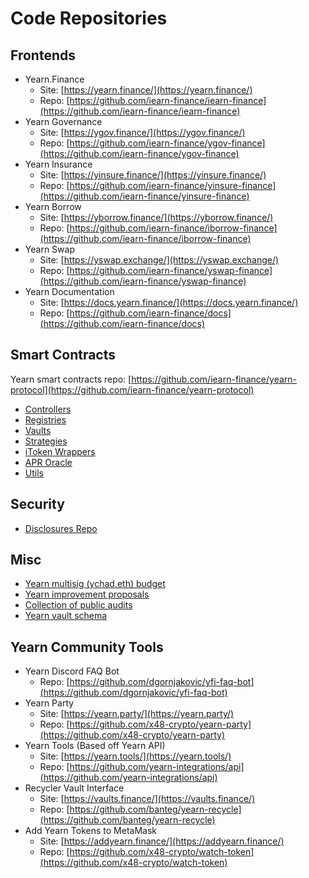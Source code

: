 # Code Repositories

## Frontends

* Yearn.Finance
  * Site: [https://yearn.finance/](https://yearn.finance/)
  * Repo: [https://github.com/iearn-finance/iearn-finance](https://github.com/iearn-finance/iearn-finance)
* Yearn Governance
  * Site: [https://ygov.finance/](https://ygov.finance/)
  * Repo: [https://github.com/iearn-finance/ygov-finance](https://github.com/iearn-finance/ygov-finance)
* Yearn Insurance
  * Site: [https://yinsure.finance/](https://yinsure.finance/)
  * Repo: [https://github.com/iearn-finance/yinsure-finance](https://github.com/iearn-finance/yinsure-finance)
* Yearn Borrow
  * Site: [https://yborrow.finance/](https://yborrow.finance/)
  * Repo: [https://github.com/iearn-finance/iborrow-finance](https://github.com/iearn-finance/iborrow-finance)
* Yearn Swap
  * Site: [https://yswap.exchange/](https://yswap.exchange/)
  * Repo: [https://github.com/iearn-finance/yswap-finance](https://github.com/iearn-finance/yswap-finance)
* Yearn Documentation
  * Site: [https://docs.yearn.finance/](https://docs.yearn.finance/)
  * Repo: [https://github.com/iearn-finance/docs](https://github.com/iearn-finance/docs)

## Smart Contracts

Yearn smart contracts repo: [https://github.com/iearn-finance/yearn-protocol](https://github.com/iearn-finance/yearn-protocol)

* [Controllers](https://github.com/iearn-finance/yearn-protocol/tree/develop/contracts/controllers)
* [Registries](https://github.com/iearn-finance/yearn-protocol/tree/develop/contracts/registries)
* [Vaults](https://github.com/iearn-finance/yearn-protocol/tree/develop/contracts/vaults)
* [Strategies](https://github.com/iearn-finance/yearn-protocol/tree/develop/contracts/strategies)
* [iToken Wrappers](https://github.com/iearn-finance/itoken/tree/master/contracts)
* [APR Oracle](https://github.com/iearn-finance/apr-oracle/tree/master/contracts)
* [Utils](https://github.com/iearn-finance/yearn-protocol/tree/develop/contracts/utils)

## Security

* [Disclosures Repo](https://github.com/iearn-finance/yearn-security/tree/master/disclosures)

## Misc

* [Yearn multisig \(ychad.eth\) budget](https://github.com/iearn-finance/ychad-audit)
* [Yearn improvement proposals](https://github.com/iearn-finance/YIPS)
* [Collection of public audits](https://github.com/iearn-finance/audits)
* [Yearn vault schema](https://github.com/sambacha/yearn-vault-schema)

## Yearn Community Tools

* Yearn Discord FAQ Bot
  * Repo: [https://github.com/dgornjakovic/yfi-faq-bot](https://github.com/dgornjakovic/yfi-faq-bot)
* Yearn Party
  * Site: [https://yearn.party/](https://yearn.party/)
  * Repo: [https://github.com/x48-crypto/yearn-party](https://github.com/x48-crypto/yearn-party)
* Yearn Tools \(Based off Yearn API\)
  * Site: [https://yearn.tools/](https://yearn.tools/)
  * Repo: [https://github.com/yearn-integrations/api](https://github.com/yearn-integrations/api)
* Recycler Vault Interface
  * Site: [https://vaults.finance/](https://vaults.finance/)
  * Repo: [https://github.com/banteg/yearn-recycle](https://github.com/banteg/yearn-recycle)
* Add Yearn Tokens to MetaMask
  * Site: [https://addyearn.finance/](https://addyearn.finance/)
  * Repo: [https://github.com/x48-crypto/watch-token](https://github.com/x48-crypto/watch-token)

